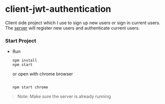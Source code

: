 # client-jwt-authentication

Client side project which I use to sign up new users or sign in current users. The [server](https://github.com/anto004/server-jwt-authentication) will register new users and authenticate current users.

### Start Project

- Run

  ```
  npm install
  npm start
  ```

  or open with chrome browser

  ```

  npm start chrome

  ```


> Note:
> Make sure the server is already running
